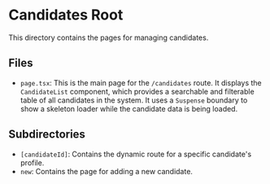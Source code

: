 # Candidates Root

This directory contains the pages for managing candidates.

## Files

-   `page.tsx`: This is the main page for the `/candidates` route. It displays the `CandidateList` component, which provides a searchable and filterable table of all candidates in the system. It uses a `Suspense` boundary to show a skeleton loader while the candidate data is being loaded.

## Subdirectories

-   `[candidateId]`: Contains the dynamic route for a specific candidate's profile.
-   `new`: Contains the page for adding a new candidate.
